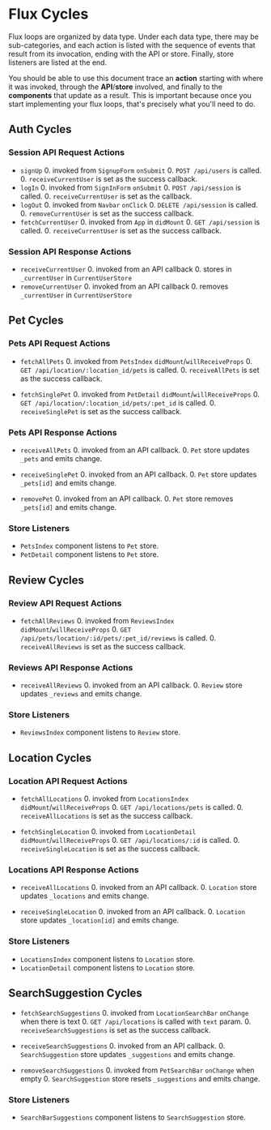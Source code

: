 # Flux Cycles

Flux loops are organized by data type. Under each data type, there may
be sub-categories, and each action is listed with the sequence of events
that result from its invocation, ending with the API or store. Finally,
store listeners are listed at the end.

You should be able to use this document trace an **action** starting
with where it was invoked, through the **API**/**store** involved, and
finally to the **components** that update as a result. This is important
because once you start implementing your flux loops, that's precisely
what you'll need to do.

## Auth Cycles

### Session API Request Actions

* `signUp`
  0. invoked from `SignupForm` `onSubmit`
  0. `POST /api/users` is called.
  0. `receiveCurrentUser` is set as the success callback.
* `logIn`
  0. invoked from `SignInForm` `onSubmit`
  0. `POST /api/session` is called.
  0. `receiveCurrentUser` is set as the callback.
* `logOut`
  0. invoked from `Navbar` `onClick`
  0. `DELETE /api/session` is called.
  0. `removeCurrentUser` is set as the success callback.
* `fetchCurrentUser`
  0. invoked from `App` in `didMount`
  0. `GET /api/session` is called.
  0. `receiveCurrentUser` is set as the success callback.

### Session API Response Actions

* `receiveCurrentUser`
  0. invoked from an API callback
  0. stores in `_currentUser` in `CurrentUserStore`
* `removeCurrentUser`
  0. invoked from an API callback
  0. removes `_currentUser` in `CurrentUserStore`

## Pet Cycles

### Pets API Request Actions

* `fetchAllPets`
  0. invoked from `PetsIndex` `didMount`/`willReceiveProps`
  0. `GET /api/location/:location_id/pets` is called.
  0. `receiveAllPets` is set as the success callback.

* `fetchSinglePet`
  0. invoked from `PetDetail` `didMount`/`willReceiveProps`
  0. `GET /api/location/:location_id/pets/:pet_id` is called.
  0. `receiveSinglePet` is set as the success callback.


### Pets API Response Actions

* `receiveAllPets`
  0. invoked from an API callback.
  0. `Pet` store updates `_pets` and emits change.

* `receiveSinglePet`
  0. invoked from an API callback.
  0. `Pet` store updates `_pets[id]` and emits change.

* `removePet`
  0. invoked from an API callback.
  0. `Pet` store removes `_pets[id]` and emits change.

### Store Listeners

* `PetsIndex` component listens to `Pet` store.
* `PetDetail` component listens to `Pet` store.


## Review Cycles

### Review API Request Actions

* `fetchAllReviews`
  0. invoked from `ReviewsIndex` `didMount`/`willReceiveProps`
  0. `GET /api/pets/location/:id/pets/:pet_id/reviews` is called.
  0. `receiveAllReviews` is set as the success callback.

### Reviews API Response Actions

* `receiveAllReviews`
  0. invoked from an API callback.
  0. `Review` store updates `_reviews` and emits change.

### Store Listeners

* `ReviewsIndex` component listens to `Review` store.


## Location Cycles

### Location API Request Actions

* `fetchAllLocations`
  0. invoked from `LocationsIndex` `didMount`/`willReceiveProps`
  0. `GET /api/locations/pets` is called.
  0. `receiveAllLocations` is set as the success callback.

* `fetchSingleLocation`
  0. invoked from `LocationDetail` `didMount`/`willReceiveProps`
  0. `GET /api/locations/:id` is called.
  0. `receiveSingleLocation` is set as the success callback.

### Locations API Response Actions

* `receiveAllLocations`
  0. invoked from an API callback.
  0. `Location` store updates `_locations` and emits change.

* `receiveSingleLocation`
  0. invoked from an API callback.
  0. `Location` store updates `_location[id]` and emits change.

### Store Listeners

* `LocationsIndex` component listens to `Location` store.
* `LocationDetail` component listens to `Location` store.


## SearchSuggestion Cycles

* `fetchSearchSuggestions`
  0. invoked from `LocationSearchBar` `onChange` when there is text
  0. `GET /api/locations` is called with `text` param.
  0. `receiveSearchSuggestions` is set as the success callback.

* `receiveSearchSuggestions`
  0. invoked from an API callback.
  0. `SearchSuggestion` store updates `_suggestions` and emits change.

* `removeSearchSuggestions`
  0. invoked from `PetSearchBar` `onChange` when empty
  0. `SearchSuggestion` store resets `_suggestions` and emits change.

### Store Listeners

* `SearchBarSuggestions` component listens to `SearchSuggestion` store.
